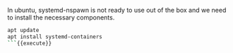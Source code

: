 In ubuntu, systemd-nspawn is not ready to use out of the box and we need to install the necessary components.

```bash
apt update
apt install systemd-containers
```{{execute}}
